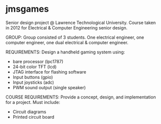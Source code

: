 jmsgames
========
Senior design project @ Lawrence Technological University. Course taken in 2012 for Electrical & Computer Engineering senior design.

GROUP:
Group consisted of 3 students. One electrical engineer, one computer engineer, one dual electrical & computer engineer.

REQUIREMENTS:
Design a handheld gaming system using:
- bare processor (lpc1787)
- 24-bit color TFT (lcd)
- JTAG interface for flashing software
- Input buttons (gpio)
- Input joysticks (adc)
- PWM sound output (single speaker)

COURSE REQUIREMENTS:
Provide a concept, design, and implementation for a project. Must include:
- Circuit diagrams
- Printed circuit board
